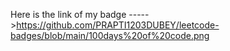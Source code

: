 Here is the link of my badge ----->https://github.com/PRAPTI1203DUBEY/leetcode-badges/blob/main/100days%20of%20code.png
